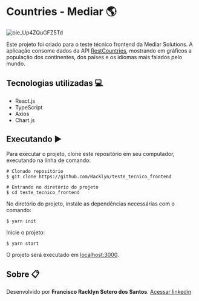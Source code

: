 # Countries - Mediar 🌎
![oie_Up4ZQuGFZ5Td](https://user-images.githubusercontent.com/52416026/111911783-a9bc5280-8a45-11eb-9d55-5e8e9a39f611.png)

Este projeto foi criado para o teste técnico frontend da Mediar Solutions. A aplicação consome dados da API [RestCountries](http://restcountries.eu/), mostrando em gráficos a população dos continentes, dos países e os idiomas mais falados pelo mundo.

## Tecnologias utilizadas 💻
- React.js
- TypeScript
- Axios
- Chart.js

## Executando ▶
Para executar o projeto, clone este repositório em seu computador, executando na linha de comando:
```shell
# Clonado repositório
$ git clone https://github.com/Racklyn/teste_tecnico_frontend

# Entrando no diretório do projeto
$ cd teste_tecnico_frontend
```
No diretório do projeto, instale as dependências necessárias com o comando:
```shell
$ yarn init
```
Inicie o projeto:
```shell
$ yarn start
```
O projeto será executado em [localhost:3000](http://localhost:3000/).


## Sobre 📋

Desenvolvido por **Francisco Racklyn Sotero dos Santos**.
[Acessar linkedin](https://www.linkedin.com/in/racklyn-sotero-6567561b5/)
